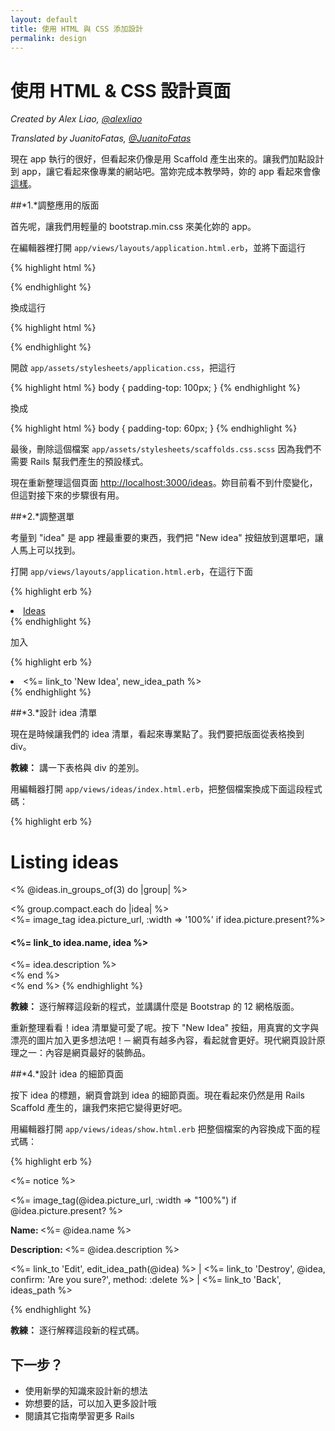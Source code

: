 ```yaml
---
layout: default
title: 使用 HTML 與 CSS 添加設計
permalink: design
---
```


# 使用 HTML & CSS 設計頁面

*Created by Alex Liao, [@alexliao](http://bannka.com/alex)*

*Translated by JuanitoFatas, [@JuanitoFatas](https://twitter.com/juanitofatas)*

現在 app 執行的很好，但看起來仍像是用 Scaffold 產生出來的。讓我們加點設計到 app，讓它看起來像專業的網站吧。當妳完成本教學時，妳的 app 看起來會像[這樣](http://railsgirlsapp.herokuapp.com/ideas)。

##*1.*調整應用的版面

首先呢，讓我們用輕量的 bootstrap.min.css 來美化妳的 app。

在編輯器裡打開 `app/views/layouts/application.html.erb`，並將下面這行

{% highlight html %}
<link rel="stylesheet" href="http://railsgirls.com/assets/bootstrap.css">
{% endhighlight %}

換成這行

{% highlight html %}
<link rel="stylesheet" href="http://netdna.bootstrapcdn.com/twitter-bootstrap/2.3.2/css/bootstrap.min.css">
{% endhighlight %}

開啟 `app/assets/stylesheets/application.css`，把這行

{% highlight html %}
body { padding-top: 100px; }
{% endhighlight %}

換成

{% highlight html %}
body { padding-top: 60px; }
{% endhighlight %}

最後，刪除這個檔案 `app/assets/stylesheets/scaffolds.css.scss` 因為我們不需要 Rails 幫我們產生的預設樣式。

現在重新整理這個頁面 [http://localhost:3000/ideas](http://localhost:3000/ideas)。妳目前看不到什麼變化，但這對接下來的步驟很有用。

##*2.*調整選單

考量到 "idea" 是 app 裡最重要的東西，我們把 "New idea" 按鈕放到選單吧，讓人馬上可以找到。

打開 `app/views/layouts/application.html.erb`，在這行下面

{% highlight erb %}
<li class="active"><a href="/ideas">Ideas</a></li>
{% endhighlight %}

加入

{% highlight erb %}
<li ><%= link_to 'New Idea', new_idea_path %></li>
{% endhighlight %}

##*3.*設計 idea 清單

現在是時候讓我們的 idea 清單，看起來專業點了。我們要把版面從表格換到 div。

**教練：** 講一下表格與 div 的差別。

用編輯器打開 `app/views/ideas/index.html.erb`，把整個檔案換成下面這段程式碼：

{% highlight erb %}
<h1>Listing ideas</h1>

<% @ideas.in_groups_of(3) do |group| %>
  <div class="row">
    <% group.compact.each do |idea| %>
      <div class="span4">
        <%= image_tag idea.picture_url, :width => '100%' if idea.picture.present?%>
        <h4><%= link_to idea.name, idea %></h4>
        <%= idea.description %>
      </div>
    <% end %>
  </div>
<% end %>
{% endhighlight %}

**教練：** 逐行解釋這段新的程式，並講講什麼是 Bootstrap 的 12 網格版面。

重新整理看看！idea 清單變可愛了呢。按下 "New Idea" 按鈕，用真實的文字與漂亮的圖片加入更多想法吧！─ 網頁有越多內容，看起就會更好。現代網頁設計原理之一：內容是網頁最好的裝飾品。

##*4.*設計 idea 的細節頁面

按下 idea 的標題，網頁會跳到 idea 的細節頁面。現在看起來仍然是用 Rails Scaffold 產生的，讓我們來把它變得更好吧。

用編輯器打開 `app/views/ideas/show.html.erb` 把整個檔案的內容換成下面的程式碼：

{% highlight erb %}
<p id="notice"><%= notice %></p>

<div class="row">
  <div class="span9">
    <%= image_tag(@idea.picture_url, :width => "100%") if @idea.picture.present? %>
  </div>

  <div class="span3">
    <p><b>Name: </b><%= @idea.name %></p>
    <p><b>Description: </b><%= @idea.description %></p>
    <p>
      <%= link_to 'Edit', edit_idea_path(@idea) %> |
      <%= link_to 'Destroy', @idea, confirm: 'Are you sure?', method: :delete %> |
      <%= link_to 'Back', ideas_path %>
    </p>
  </div>
</div>
{% endhighlight %}

**教練：** 逐行解釋這段新的程式碼。

## 下一步？

* 使用新學的知識來設計新的想法
* 妳想要的話，可以加入更多設計哦
* 閱讀其它指南學習更多 Rails
